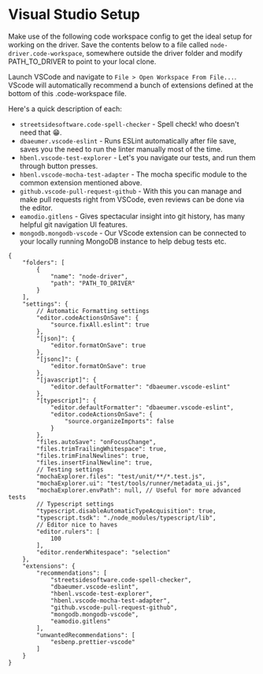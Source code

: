 # Visual Studio Setup

Make use of the following code workspace config to get the ideal setup for working on the driver.
Save the contents below to a file called `node-driver.code-workspace`, somewhere outside the driver folder and modify PATH_TO_DRIVER to point to your local clone.

Launch VSCode and navigate to `File > Open Workspace From File...`.
VScode will automatically recommend a bunch of extensions defined at the bottom of this .code-workspace file.

Here's a quick description of each:

- `streetsidesoftware.code-spell-checker` - Spell check! who doesn't need that 😁.
- `dbaeumer.vscode-eslint` - Runs ESLint automatically after file save, saves you the need to run the linter manually most of the time.
- `hbenl.vscode-test-explorer` - Let's you navigate our tests, and run them through button presses.
- `hbenl.vscode-mocha-test-adapter` - The mocha specific module to the common extension mentioned above.
- `github.vscode-pull-request-github` - With this you can manage and make pull requests right from VSCode, even reviews can be done via the editor.
- `eamodio.gitlens` - Gives spectacular insight into git history, has many helpful git navigation UI features.
- `mongodb.mongodb-vscode` - Our VScode extension can be connected to your locally running MongoDB instance to help debug tests etc.

```jsonc
{
    "folders": [
        {
            "name": "node-driver",
            "path": "PATH_TO_DRIVER"
        }
    ],
    "settings": {
        // Automatic Formatting settings
        "editor.codeActionsOnSave": {
            "source.fixAll.eslint": true
        },
        "[json]": {
            "editor.formatOnSave": true
        },
        "[jsonc]": {
            "editor.formatOnSave": true
        },
        "[javascript]": {
            "editor.defaultFormatter": "dbaeumer.vscode-eslint"
        },
        "[typescript]": {
            "editor.defaultFormatter": "dbaeumer.vscode-eslint",
            "editor.codeActionsOnSave": {
                "source.organizeImports": false
            }
        },
        "files.autoSave": "onFocusChange",
        "files.trimTrailingWhitespace": true,
        "files.trimFinalNewlines": true,
        "files.insertFinalNewline": true,
        // Testing settings
        "mochaExplorer.files": "test/unit/**/*.test.js",
        "mochaExplorer.ui": "test/tools/runner/metadata_ui.js",
        "mochaExplorer.envPath": null, // Useful for more advanced tests
        // Typescript settings
        "typescript.disableAutomaticTypeAcquisition": true,
        "typescript.tsdk": "./node_modules/typescript/lib",
        // Editor nice to haves
        "editor.rulers": [
            100
        ],
        "editor.renderWhitespace": "selection"
    },
    "extensions": {
        "recommendations": [
            "streetsidesoftware.code-spell-checker",
            "dbaeumer.vscode-eslint",
            "hbenl.vscode-test-explorer",
            "hbenl.vscode-mocha-test-adapter",
            "github.vscode-pull-request-github",
            "mongodb.mongodb-vscode",
            "eamodio.gitlens"
        ],
        "unwantedRecommendations": [
            "esbenp.prettier-vscode"
        ]
    }
}

```
